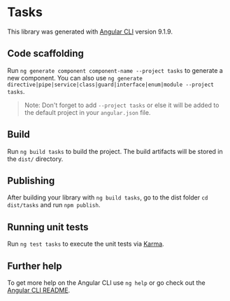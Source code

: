 # Tasks

This library was generated with [Angular CLI](https://github.com/angular/angular-cli) version 9.1.9.

## Code scaffolding

Run `ng generate component component-name --project tasks` to generate a new component. You can also use `ng generate directive|pipe|service|class|guard|interface|enum|module --project tasks`.
> Note: Don't forget to add `--project tasks` or else it will be added to the default project in your `angular.json` file. 

## Build

Run `ng build tasks` to build the project. The build artifacts will be stored in the `dist/` directory.

## Publishing

After building your library with `ng build tasks`, go to the dist folder `cd dist/tasks` and run `npm publish`.

## Running unit tests

Run `ng test tasks` to execute the unit tests via [Karma](https://karma-runner.github.io).

## Further help

To get more help on the Angular CLI use `ng help` or go check out the [Angular CLI README](https://github.com/angular/angular-cli/blob/master/README.md).
